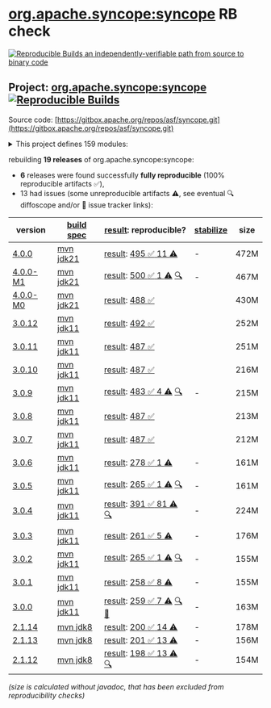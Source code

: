 [org.apache.syncope:syncope](https://central.sonatype.com/artifact/org.apache.syncope/syncope/versions) RB check
=======

[![Reproducible Builds](https://reproducible-builds.org/images/logos/rb.svg) an independently-verifiable path from source to binary code](https://reproducible-builds.org/)

## Project: [org.apache.syncope:syncope](https://central.sonatype.com/artifact/org.apache.syncope/syncope/versions) [![Reproducible Builds](https://img.shields.io/endpoint?url=https://raw.githubusercontent.com/jvm-repo-rebuild/reproducible-central/master/content/org/apache/syncope/badge.json)](https://github.com/jvm-repo-rebuild/reproducible-central/blob/master/content/org/apache/syncope/README.md)

Source code: [https://gitbox.apache.org/repos/asf/syncope.git](https://gitbox.apache.org/repos/asf/syncope.git)

<details><summary>This project defines 159 modules:</summary>

* [org.apache.syncope.client.am:syncope-client-am-console](https://central.sonatype.com/artifact/org.apache.syncope.client.am/syncope-client-am-console/overview)
* [org.apache.syncope.client.am:syncope-client-am-enduser](https://central.sonatype.com/artifact/org.apache.syncope.client.am/syncope-client-am-enduser/overview)
* [org.apache.syncope.client.am:syncope-client-am-lib](https://central.sonatype.com/artifact/org.apache.syncope.client.am/syncope-client-am-lib/overview)
* [org.apache.syncope.client.idm:syncope-client-idm-console](https://central.sonatype.com/artifact/org.apache.syncope.client.idm/syncope-client-idm-console/overview)
* [org.apache.syncope.client.idm:syncope-client-idm-lib](https://central.sonatype.com/artifact/org.apache.syncope.client.idm/syncope-client-idm-lib/overview)
* [org.apache.syncope.client.idrepo:syncope-client-idrepo-common-ui](https://central.sonatype.com/artifact/org.apache.syncope.client.idrepo/syncope-client-idrepo-common-ui/overview)
* [org.apache.syncope.client.idrepo:syncope-client-idrepo-console](https://central.sonatype.com/artifact/org.apache.syncope.client.idrepo/syncope-client-idrepo-console/overview)
* [org.apache.syncope.client.idrepo:syncope-client-idrepo-enduser](https://central.sonatype.com/artifact/org.apache.syncope.client.idrepo/syncope-client-idrepo-enduser/overview)
* [org.apache.syncope.client.idrepo:syncope-client-idrepo-lib](https://central.sonatype.com/artifact/org.apache.syncope.client.idrepo/syncope-client-idrepo-lib/overview)
* [org.apache.syncope.client:syncope-client-am](https://central.sonatype.com/artifact/org.apache.syncope.client/syncope-client-am/overview)
* [org.apache.syncope.client:syncope-client-console](https://central.sonatype.com/artifact/org.apache.syncope.client/syncope-client-console/overview)
* [org.apache.syncope.client:syncope-client-enduser](https://central.sonatype.com/artifact/org.apache.syncope.client/syncope-client-enduser/overview)
* [org.apache.syncope.client:syncope-client-idm](https://central.sonatype.com/artifact/org.apache.syncope.client/syncope-client-idm/overview)
* [org.apache.syncope.client:syncope-client-idrepo](https://central.sonatype.com/artifact/org.apache.syncope.client/syncope-client-idrepo/overview)
* [org.apache.syncope.client:syncope-client-lib](https://central.sonatype.com/artifact/org.apache.syncope.client/syncope-client-lib/overview)
* [org.apache.syncope.common.am:syncope-common-am-lib](https://central.sonatype.com/artifact/org.apache.syncope.common.am/syncope-common-am-lib/overview)
* [org.apache.syncope.common.am:syncope-common-am-rest-api](https://central.sonatype.com/artifact/org.apache.syncope.common.am/syncope-common-am-rest-api/overview)
* [org.apache.syncope.common.idm:syncope-common-idm-lib](https://central.sonatype.com/artifact/org.apache.syncope.common.idm/syncope-common-idm-lib/overview)
* [org.apache.syncope.common.idm:syncope-common-idm-rest-api](https://central.sonatype.com/artifact/org.apache.syncope.common.idm/syncope-common-idm-rest-api/overview)
* [org.apache.syncope.common.idrepo:syncope-common-idrepo-lib](https://central.sonatype.com/artifact/org.apache.syncope.common.idrepo/syncope-common-idrepo-lib/overview)
* [org.apache.syncope.common.idrepo:syncope-common-idrepo-rest-api](https://central.sonatype.com/artifact/org.apache.syncope.common.idrepo/syncope-common-idrepo-rest-api/overview)
* [org.apache.syncope.common.keymaster.self:syncope-common-keymaster-client-self](https://central.sonatype.com/artifact/org.apache.syncope.common.keymaster.self/syncope-common-keymaster-client-self/overview)
* [org.apache.syncope.common.keymaster.self:syncope-common-keymaster-self-rest-api](https://central.sonatype.com/artifact/org.apache.syncope.common.keymaster.self/syncope-common-keymaster-self-rest-api/overview)
* [org.apache.syncope.common.keymaster:syncope-common-keymaster-client-api](https://central.sonatype.com/artifact/org.apache.syncope.common.keymaster/syncope-common-keymaster-client-api/overview)
* [org.apache.syncope.common.keymaster:syncope-common-keymaster-client-zookeeper](https://central.sonatype.com/artifact/org.apache.syncope.common.keymaster/syncope-common-keymaster-client-zookeeper/overview)
* [org.apache.syncope.common.keymaster:syncope-common-keymaster-self](https://central.sonatype.com/artifact/org.apache.syncope.common.keymaster/syncope-common-keymaster-self/overview)
* [org.apache.syncope.common:syncope-common-am](https://central.sonatype.com/artifact/org.apache.syncope.common/syncope-common-am/overview)
* [org.apache.syncope.common:syncope-common-idm](https://central.sonatype.com/artifact/org.apache.syncope.common/syncope-common-idm/overview)
* [org.apache.syncope.common:syncope-common-idrepo](https://central.sonatype.com/artifact/org.apache.syncope.common/syncope-common-idrepo/overview)
* [org.apache.syncope.common:syncope-common-keymaster](https://central.sonatype.com/artifact/org.apache.syncope.common/syncope-common-keymaster/overview)
* [org.apache.syncope.common:syncope-common-lib](https://central.sonatype.com/artifact/org.apache.syncope.common/syncope-common-lib/overview)
* [org.apache.syncope.common:syncope-common-rest-api](https://central.sonatype.com/artifact/org.apache.syncope.common/syncope-common-rest-api/overview)
* [org.apache.syncope.core.am:syncope-core-am-logic](https://central.sonatype.com/artifact/org.apache.syncope.core.am/syncope-core-am-logic/overview)
* [org.apache.syncope.core.am:syncope-core-am-rest-cxf](https://central.sonatype.com/artifact/org.apache.syncope.core.am/syncope-core-am-rest-cxf/overview)
* [org.apache.syncope.core.idm:syncope-core-idm-logic](https://central.sonatype.com/artifact/org.apache.syncope.core.idm/syncope-core-idm-logic/overview)
* [org.apache.syncope.core.idm:syncope-core-idm-rest-cxf](https://central.sonatype.com/artifact/org.apache.syncope.core.idm/syncope-core-idm-rest-cxf/overview)
* [org.apache.syncope.core.idrepo:syncope-core-idrepo-logic](https://central.sonatype.com/artifact/org.apache.syncope.core.idrepo/syncope-core-idrepo-logic/overview)
* [org.apache.syncope.core.idrepo:syncope-core-idrepo-rest-cxf](https://central.sonatype.com/artifact/org.apache.syncope.core.idrepo/syncope-core-idrepo-rest-cxf/overview)
* [org.apache.syncope.core:syncope-core-am](https://central.sonatype.com/artifact/org.apache.syncope.core/syncope-core-am/overview)
* [org.apache.syncope.core:syncope-core-idm](https://central.sonatype.com/artifact/org.apache.syncope.core/syncope-core-idm/overview)
* [org.apache.syncope.core:syncope-core-idrepo](https://central.sonatype.com/artifact/org.apache.syncope.core/syncope-core-idrepo/overview)
* [org.apache.syncope.core:syncope-core-logic](https://central.sonatype.com/artifact/org.apache.syncope.core/syncope-core-logic/overview)
* [org.apache.syncope.core:syncope-core-persistence-api](https://central.sonatype.com/artifact/org.apache.syncope.core/syncope-core-persistence-api/overview)
* [org.apache.syncope.core:syncope-core-persistence-common](https://central.sonatype.com/artifact/org.apache.syncope.core/syncope-core-persistence-common/overview)
* [org.apache.syncope.core:syncope-core-persistence-jpa](https://central.sonatype.com/artifact/org.apache.syncope.core/syncope-core-persistence-jpa/overview)
* [org.apache.syncope.core:syncope-core-persistence-jpa-json](https://central.sonatype.com/artifact/org.apache.syncope.core/syncope-core-persistence-jpa-json/overview)
* [org.apache.syncope.core:syncope-core-persistence-neo4j](https://central.sonatype.com/artifact/org.apache.syncope.core/syncope-core-persistence-neo4j/overview)
* [org.apache.syncope.core:syncope-core-provisioning-api](https://central.sonatype.com/artifact/org.apache.syncope.core/syncope-core-provisioning-api/overview)
* [org.apache.syncope.core:syncope-core-provisioning-java](https://central.sonatype.com/artifact/org.apache.syncope.core/syncope-core-provisioning-java/overview)
* [org.apache.syncope.core:syncope-core-rest-cxf](https://central.sonatype.com/artifact/org.apache.syncope.core/syncope-core-rest-cxf/overview)
* [org.apache.syncope.core:syncope-core-self-keymaster-starter](https://central.sonatype.com/artifact/org.apache.syncope.core/syncope-core-self-keymaster-starter/overview)
* [org.apache.syncope.core:syncope-core-spring](https://central.sonatype.com/artifact/org.apache.syncope.core/syncope-core-spring/overview)
* [org.apache.syncope.core:syncope-core-starter](https://central.sonatype.com/artifact/org.apache.syncope.core/syncope-core-starter/overview)
* [org.apache.syncope.core:syncope-core-workflow-api](https://central.sonatype.com/artifact/org.apache.syncope.core/syncope-core-workflow-api/overview)
* [org.apache.syncope.core:syncope-core-workflow-java](https://central.sonatype.com/artifact/org.apache.syncope.core/syncope-core-workflow-java/overview)
* [org.apache.syncope.ext.camel:syncope-ext-camel-client-console](https://central.sonatype.com/artifact/org.apache.syncope.ext.camel/syncope-ext-camel-client-console/overview)
* [org.apache.syncope.ext.camel:syncope-ext-camel-common-lib](https://central.sonatype.com/artifact/org.apache.syncope.ext.camel/syncope-ext-camel-common-lib/overview)
* [org.apache.syncope.ext.camel:syncope-ext-camel-logic](https://central.sonatype.com/artifact/org.apache.syncope.ext.camel/syncope-ext-camel-logic/overview)
* [org.apache.syncope.ext.camel:syncope-ext-camel-persistence-api](https://central.sonatype.com/artifact/org.apache.syncope.ext.camel/syncope-ext-camel-persistence-api/overview)
* [org.apache.syncope.ext.camel:syncope-ext-camel-persistence-jpa](https://central.sonatype.com/artifact/org.apache.syncope.ext.camel/syncope-ext-camel-persistence-jpa/overview)
* [org.apache.syncope.ext.camel:syncope-ext-camel-provisioning](https://central.sonatype.com/artifact/org.apache.syncope.ext.camel/syncope-ext-camel-provisioning/overview)
* [org.apache.syncope.ext.camel:syncope-ext-camel-provisioning-api](https://central.sonatype.com/artifact/org.apache.syncope.ext.camel/syncope-ext-camel-provisioning-api/overview)
* [org.apache.syncope.ext.camel:syncope-ext-camel-rest-api](https://central.sonatype.com/artifact/org.apache.syncope.ext.camel/syncope-ext-camel-rest-api/overview)
* [org.apache.syncope.ext.camel:syncope-ext-camel-rest-cxf](https://central.sonatype.com/artifact/org.apache.syncope.ext.camel/syncope-ext-camel-rest-cxf/overview)
* [org.apache.syncope.ext.elasticsearch:syncope-ext-elasticsearch-client](https://central.sonatype.com/artifact/org.apache.syncope.ext.elasticsearch/syncope-ext-elasticsearch-client/overview)
* [org.apache.syncope.ext.elasticsearch:syncope-ext-elasticsearch-logic](https://central.sonatype.com/artifact/org.apache.syncope.ext.elasticsearch/syncope-ext-elasticsearch-logic/overview)
* [org.apache.syncope.ext.elasticsearch:syncope-ext-elasticsearch-persistence](https://central.sonatype.com/artifact/org.apache.syncope.ext.elasticsearch/syncope-ext-elasticsearch-persistence/overview)
* [org.apache.syncope.ext.elasticsearch:syncope-ext-elasticsearch-persistence-jpa](https://central.sonatype.com/artifact/org.apache.syncope.ext.elasticsearch/syncope-ext-elasticsearch-persistence-jpa/overview)
* [org.apache.syncope.ext.elasticsearch:syncope-ext-elasticsearch-provisioning-java](https://central.sonatype.com/artifact/org.apache.syncope.ext.elasticsearch/syncope-ext-elasticsearch-provisioning-java/overview)
* [org.apache.syncope.ext.flowable:syncope-ext-flowable-bpmn](https://central.sonatype.com/artifact/org.apache.syncope.ext.flowable/syncope-ext-flowable-bpmn/overview)
* [org.apache.syncope.ext.flowable:syncope-ext-flowable-client-common-ui](https://central.sonatype.com/artifact/org.apache.syncope.ext.flowable/syncope-ext-flowable-client-common-ui/overview)
* [org.apache.syncope.ext.flowable:syncope-ext-flowable-client-console](https://central.sonatype.com/artifact/org.apache.syncope.ext.flowable/syncope-ext-flowable-client-console/overview)
* [org.apache.syncope.ext.flowable:syncope-ext-flowable-client-enduser](https://central.sonatype.com/artifact/org.apache.syncope.ext.flowable/syncope-ext-flowable-client-enduser/overview)
* [org.apache.syncope.ext.flowable:syncope-ext-flowable-common-lib](https://central.sonatype.com/artifact/org.apache.syncope.ext.flowable/syncope-ext-flowable-common-lib/overview)
* [org.apache.syncope.ext.flowable:syncope-ext-flowable-logic](https://central.sonatype.com/artifact/org.apache.syncope.ext.flowable/syncope-ext-flowable-logic/overview)
* [org.apache.syncope.ext.flowable:syncope-ext-flowable-rest-api](https://central.sonatype.com/artifact/org.apache.syncope.ext.flowable/syncope-ext-flowable-rest-api/overview)
* [org.apache.syncope.ext.flowable:syncope-ext-flowable-rest-cxf](https://central.sonatype.com/artifact/org.apache.syncope.ext.flowable/syncope-ext-flowable-rest-cxf/overview)
* [org.apache.syncope.ext.oidcc4ui:syncope-ext-oidcc4ui-client-common-ui](https://central.sonatype.com/artifact/org.apache.syncope.ext.oidcc4ui/syncope-ext-oidcc4ui-client-common-ui/overview)
* [org.apache.syncope.ext.oidcc4ui:syncope-ext-oidcc4ui-client-console](https://central.sonatype.com/artifact/org.apache.syncope.ext.oidcc4ui/syncope-ext-oidcc4ui-client-console/overview)
* [org.apache.syncope.ext.oidcc4ui:syncope-ext-oidcc4ui-client-enduser](https://central.sonatype.com/artifact/org.apache.syncope.ext.oidcc4ui/syncope-ext-oidcc4ui-client-enduser/overview)
* [org.apache.syncope.ext.oidcc4ui:syncope-ext-oidcc4ui-common-lib](https://central.sonatype.com/artifact/org.apache.syncope.ext.oidcc4ui/syncope-ext-oidcc4ui-common-lib/overview)
* [org.apache.syncope.ext.oidcc4ui:syncope-ext-oidcc4ui-logic](https://central.sonatype.com/artifact/org.apache.syncope.ext.oidcc4ui/syncope-ext-oidcc4ui-logic/overview)
* [org.apache.syncope.ext.oidcc4ui:syncope-ext-oidcc4ui-persistence-api](https://central.sonatype.com/artifact/org.apache.syncope.ext.oidcc4ui/syncope-ext-oidcc4ui-persistence-api/overview)
* [org.apache.syncope.ext.oidcc4ui:syncope-ext-oidcc4ui-persistence-jpa](https://central.sonatype.com/artifact/org.apache.syncope.ext.oidcc4ui/syncope-ext-oidcc4ui-persistence-jpa/overview)
* [org.apache.syncope.ext.oidcc4ui:syncope-ext-oidcc4ui-provisioning-api](https://central.sonatype.com/artifact/org.apache.syncope.ext.oidcc4ui/syncope-ext-oidcc4ui-provisioning-api/overview)
* [org.apache.syncope.ext.oidcc4ui:syncope-ext-oidcc4ui-provisioning-java](https://central.sonatype.com/artifact/org.apache.syncope.ext.oidcc4ui/syncope-ext-oidcc4ui-provisioning-java/overview)
* [org.apache.syncope.ext.oidcc4ui:syncope-ext-oidcc4ui-rest-api](https://central.sonatype.com/artifact/org.apache.syncope.ext.oidcc4ui/syncope-ext-oidcc4ui-rest-api/overview)
* [org.apache.syncope.ext.oidcc4ui:syncope-ext-oidcc4ui-rest-cxf](https://central.sonatype.com/artifact/org.apache.syncope.ext.oidcc4ui/syncope-ext-oidcc4ui-rest-cxf/overview)
* [org.apache.syncope.ext.oidcclient:syncope-ext-oidcclient-agent](https://central.sonatype.com/artifact/org.apache.syncope.ext.oidcclient/syncope-ext-oidcclient-agent/overview)
* [org.apache.syncope.ext.oidcclient:syncope-ext-oidcclient-client-console](https://central.sonatype.com/artifact/org.apache.syncope.ext.oidcclient/syncope-ext-oidcclient-client-console/overview)
* [org.apache.syncope.ext.oidcclient:syncope-ext-oidcclient-client-enduser](https://central.sonatype.com/artifact/org.apache.syncope.ext.oidcclient/syncope-ext-oidcclient-client-enduser/overview)
* [org.apache.syncope.ext.oidcclient:syncope-ext-oidcclient-common-lib](https://central.sonatype.com/artifact/org.apache.syncope.ext.oidcclient/syncope-ext-oidcclient-common-lib/overview)
* [org.apache.syncope.ext.oidcclient:syncope-ext-oidcclient-logic](https://central.sonatype.com/artifact/org.apache.syncope.ext.oidcclient/syncope-ext-oidcclient-logic/overview)
* [org.apache.syncope.ext.oidcclient:syncope-ext-oidcclient-persistence-api](https://central.sonatype.com/artifact/org.apache.syncope.ext.oidcclient/syncope-ext-oidcclient-persistence-api/overview)
* [org.apache.syncope.ext.oidcclient:syncope-ext-oidcclient-persistence-jpa](https://central.sonatype.com/artifact/org.apache.syncope.ext.oidcclient/syncope-ext-oidcclient-persistence-jpa/overview)
* [org.apache.syncope.ext.oidcclient:syncope-ext-oidcclient-provisioning-api](https://central.sonatype.com/artifact/org.apache.syncope.ext.oidcclient/syncope-ext-oidcclient-provisioning-api/overview)
* [org.apache.syncope.ext.oidcclient:syncope-ext-oidcclient-provisioning-java](https://central.sonatype.com/artifact/org.apache.syncope.ext.oidcclient/syncope-ext-oidcclient-provisioning-java/overview)
* [org.apache.syncope.ext.oidcclient:syncope-ext-oidcclient-rest-api](https://central.sonatype.com/artifact/org.apache.syncope.ext.oidcclient/syncope-ext-oidcclient-rest-api/overview)
* [org.apache.syncope.ext.oidcclient:syncope-ext-oidcclient-rest-cxf](https://central.sonatype.com/artifact/org.apache.syncope.ext.oidcclient/syncope-ext-oidcclient-rest-cxf/overview)
* [org.apache.syncope.ext.openfga:syncope-ext-openfga-client](https://central.sonatype.com/artifact/org.apache.syncope.ext.openfga/syncope-ext-openfga-client/overview)
* [org.apache.syncope.ext.openfga:syncope-ext-openfga-provisioning-java](https://central.sonatype.com/artifact/org.apache.syncope.ext.openfga/syncope-ext-openfga-provisioning-java/overview)
* [org.apache.syncope.ext.opensearch:syncope-ext-opensearch-client](https://central.sonatype.com/artifact/org.apache.syncope.ext.opensearch/syncope-ext-opensearch-client/overview)
* [org.apache.syncope.ext.opensearch:syncope-ext-opensearch-logic](https://central.sonatype.com/artifact/org.apache.syncope.ext.opensearch/syncope-ext-opensearch-logic/overview)
* [org.apache.syncope.ext.opensearch:syncope-ext-opensearch-persistence](https://central.sonatype.com/artifact/org.apache.syncope.ext.opensearch/syncope-ext-opensearch-persistence/overview)
* [org.apache.syncope.ext.opensearch:syncope-ext-opensearch-persistence-jpa](https://central.sonatype.com/artifact/org.apache.syncope.ext.opensearch/syncope-ext-opensearch-persistence-jpa/overview)
* [org.apache.syncope.ext.opensearch:syncope-ext-opensearch-provisioning-java](https://central.sonatype.com/artifact/org.apache.syncope.ext.opensearch/syncope-ext-opensearch-provisioning-java/overview)
* [org.apache.syncope.ext.saml2sp4ui:syncope-ext-saml2sp4ui-client-common-ui](https://central.sonatype.com/artifact/org.apache.syncope.ext.saml2sp4ui/syncope-ext-saml2sp4ui-client-common-ui/overview)
* [org.apache.syncope.ext.saml2sp4ui:syncope-ext-saml2sp4ui-client-console](https://central.sonatype.com/artifact/org.apache.syncope.ext.saml2sp4ui/syncope-ext-saml2sp4ui-client-console/overview)
* [org.apache.syncope.ext.saml2sp4ui:syncope-ext-saml2sp4ui-client-enduser](https://central.sonatype.com/artifact/org.apache.syncope.ext.saml2sp4ui/syncope-ext-saml2sp4ui-client-enduser/overview)
* [org.apache.syncope.ext.saml2sp4ui:syncope-ext-saml2sp4ui-common-lib](https://central.sonatype.com/artifact/org.apache.syncope.ext.saml2sp4ui/syncope-ext-saml2sp4ui-common-lib/overview)
* [org.apache.syncope.ext.saml2sp4ui:syncope-ext-saml2sp4ui-logic](https://central.sonatype.com/artifact/org.apache.syncope.ext.saml2sp4ui/syncope-ext-saml2sp4ui-logic/overview)
* [org.apache.syncope.ext.saml2sp4ui:syncope-ext-saml2sp4ui-persistence-api](https://central.sonatype.com/artifact/org.apache.syncope.ext.saml2sp4ui/syncope-ext-saml2sp4ui-persistence-api/overview)
* [org.apache.syncope.ext.saml2sp4ui:syncope-ext-saml2sp4ui-persistence-jpa](https://central.sonatype.com/artifact/org.apache.syncope.ext.saml2sp4ui/syncope-ext-saml2sp4ui-persistence-jpa/overview)
* [org.apache.syncope.ext.saml2sp4ui:syncope-ext-saml2sp4ui-provisioning-api](https://central.sonatype.com/artifact/org.apache.syncope.ext.saml2sp4ui/syncope-ext-saml2sp4ui-provisioning-api/overview)
* [org.apache.syncope.ext.saml2sp4ui:syncope-ext-saml2sp4ui-provisioning-java](https://central.sonatype.com/artifact/org.apache.syncope.ext.saml2sp4ui/syncope-ext-saml2sp4ui-provisioning-java/overview)
* [org.apache.syncope.ext.saml2sp4ui:syncope-ext-saml2sp4ui-rest-api](https://central.sonatype.com/artifact/org.apache.syncope.ext.saml2sp4ui/syncope-ext-saml2sp4ui-rest-api/overview)
* [org.apache.syncope.ext.saml2sp4ui:syncope-ext-saml2sp4ui-rest-cxf](https://central.sonatype.com/artifact/org.apache.syncope.ext.saml2sp4ui/syncope-ext-saml2sp4ui-rest-cxf/overview)
* [org.apache.syncope.ext.saml2sp:syncope-ext-saml2sp-agent](https://central.sonatype.com/artifact/org.apache.syncope.ext.saml2sp/syncope-ext-saml2sp-agent/overview)
* [org.apache.syncope.ext.saml2sp:syncope-ext-saml2sp-client-console](https://central.sonatype.com/artifact/org.apache.syncope.ext.saml2sp/syncope-ext-saml2sp-client-console/overview)
* [org.apache.syncope.ext.saml2sp:syncope-ext-saml2sp-client-enduser](https://central.sonatype.com/artifact/org.apache.syncope.ext.saml2sp/syncope-ext-saml2sp-client-enduser/overview)
* [org.apache.syncope.ext.saml2sp:syncope-ext-saml2sp-common-lib](https://central.sonatype.com/artifact/org.apache.syncope.ext.saml2sp/syncope-ext-saml2sp-common-lib/overview)
* [org.apache.syncope.ext.saml2sp:syncope-ext-saml2sp-logic](https://central.sonatype.com/artifact/org.apache.syncope.ext.saml2sp/syncope-ext-saml2sp-logic/overview)
* [org.apache.syncope.ext.saml2sp:syncope-ext-saml2sp-persistence-api](https://central.sonatype.com/artifact/org.apache.syncope.ext.saml2sp/syncope-ext-saml2sp-persistence-api/overview)
* [org.apache.syncope.ext.saml2sp:syncope-ext-saml2sp-persistence-jpa](https://central.sonatype.com/artifact/org.apache.syncope.ext.saml2sp/syncope-ext-saml2sp-persistence-jpa/overview)
* [org.apache.syncope.ext.saml2sp:syncope-ext-saml2sp-provisioning-api](https://central.sonatype.com/artifact/org.apache.syncope.ext.saml2sp/syncope-ext-saml2sp-provisioning-api/overview)
* [org.apache.syncope.ext.saml2sp:syncope-ext-saml2sp-provisioning-java](https://central.sonatype.com/artifact/org.apache.syncope.ext.saml2sp/syncope-ext-saml2sp-provisioning-java/overview)
* [org.apache.syncope.ext.saml2sp:syncope-ext-saml2sp-rest-api](https://central.sonatype.com/artifact/org.apache.syncope.ext.saml2sp/syncope-ext-saml2sp-rest-api/overview)
* [org.apache.syncope.ext.saml2sp:syncope-ext-saml2sp-rest-cxf](https://central.sonatype.com/artifact/org.apache.syncope.ext.saml2sp/syncope-ext-saml2sp-rest-cxf/overview)
* [org.apache.syncope.ext.scimv2:syncope-ext-scimv2-client-console](https://central.sonatype.com/artifact/org.apache.syncope.ext.scimv2/syncope-ext-scimv2-client-console/overview)
* [org.apache.syncope.ext.scimv2:syncope-ext-scimv2-common-lib](https://central.sonatype.com/artifact/org.apache.syncope.ext.scimv2/syncope-ext-scimv2-common-lib/overview)
* [org.apache.syncope.ext.scimv2:syncope-ext-scimv2-logic](https://central.sonatype.com/artifact/org.apache.syncope.ext.scimv2/syncope-ext-scimv2-logic/overview)
* [org.apache.syncope.ext.scimv2:syncope-ext-scimv2-rest-api](https://central.sonatype.com/artifact/org.apache.syncope.ext.scimv2/syncope-ext-scimv2-rest-api/overview)
* [org.apache.syncope.ext.scimv2:syncope-ext-scimv2-rest-cxf](https://central.sonatype.com/artifact/org.apache.syncope.ext.scimv2/syncope-ext-scimv2-rest-cxf/overview)
* [org.apache.syncope.ext.scimv2:syncope-ext-scimv2-scim-rest-api](https://central.sonatype.com/artifact/org.apache.syncope.ext.scimv2/syncope-ext-scimv2-scim-rest-api/overview)
* [org.apache.syncope.ext.scimv2:syncope-ext-scimv2-scim-rest-cxf](https://central.sonatype.com/artifact/org.apache.syncope.ext.scimv2/syncope-ext-scimv2-scim-rest-cxf/overview)
* [org.apache.syncope.ext:syncope-ext-camel](https://central.sonatype.com/artifact/org.apache.syncope.ext/syncope-ext-camel/overview)
* [org.apache.syncope.ext:syncope-ext-elasticsearch](https://central.sonatype.com/artifact/org.apache.syncope.ext/syncope-ext-elasticsearch/overview)
* [org.apache.syncope.ext:syncope-ext-flowable](https://central.sonatype.com/artifact/org.apache.syncope.ext/syncope-ext-flowable/overview)
* [org.apache.syncope.ext:syncope-ext-oidcc4ui](https://central.sonatype.com/artifact/org.apache.syncope.ext/syncope-ext-oidcc4ui/overview)
* [org.apache.syncope.ext:syncope-ext-oidcclient](https://central.sonatype.com/artifact/org.apache.syncope.ext/syncope-ext-oidcclient/overview)
* [org.apache.syncope.ext:syncope-ext-openfga](https://central.sonatype.com/artifact/org.apache.syncope.ext/syncope-ext-openfga/overview)
* [org.apache.syncope.ext:syncope-ext-opensearch](https://central.sonatype.com/artifact/org.apache.syncope.ext/syncope-ext-opensearch/overview)
* [org.apache.syncope.ext:syncope-ext-saml2sp](https://central.sonatype.com/artifact/org.apache.syncope.ext/syncope-ext-saml2sp/overview)
* [org.apache.syncope.ext:syncope-ext-saml2sp4ui](https://central.sonatype.com/artifact/org.apache.syncope.ext/syncope-ext-saml2sp4ui/overview)
* [org.apache.syncope.ext:syncope-ext-scimv2](https://central.sonatype.com/artifact/org.apache.syncope.ext/syncope-ext-scimv2/overview)
* [org.apache.syncope.ext:syncope-ext-swagger-ui](https://central.sonatype.com/artifact/org.apache.syncope.ext/syncope-ext-swagger-ui/overview)
* [org.apache.syncope.fit:persistence-embedded](https://central.sonatype.com/artifact/org.apache.syncope.fit/persistence-embedded/overview)
* [org.apache.syncope.fit:syncope-fit-build-tools](https://central.sonatype.com/artifact/org.apache.syncope.fit/syncope-fit-build-tools/overview)
* [org.apache.syncope.wa:syncope-wa-bootstrap](https://central.sonatype.com/artifact/org.apache.syncope.wa/syncope-wa-bootstrap/overview)
* [org.apache.syncope.wa:syncope-wa-starter](https://central.sonatype.com/artifact/org.apache.syncope.wa/syncope-wa-starter/overview)
* [org.apache.syncope:syncope](https://central.sonatype.com/artifact/org.apache.syncope/syncope/overview)
* [org.apache.syncope:syncope-archetype](https://central.sonatype.com/artifact/org.apache.syncope/syncope-archetype/overview)
* [org.apache.syncope:syncope-client](https://central.sonatype.com/artifact/org.apache.syncope/syncope-client/overview)
* [org.apache.syncope:syncope-common](https://central.sonatype.com/artifact/org.apache.syncope/syncope-common/overview)
* [org.apache.syncope:syncope-core](https://central.sonatype.com/artifact/org.apache.syncope/syncope-core/overview)
* [org.apache.syncope:syncope-ext](https://central.sonatype.com/artifact/org.apache.syncope/syncope-ext/overview)
* [org.apache.syncope:syncope-fit](https://central.sonatype.com/artifact/org.apache.syncope/syncope-fit/overview)
* [org.apache.syncope:syncope-sra](https://central.sonatype.com/artifact/org.apache.syncope/syncope-sra/overview)
* [org.apache.syncope:syncope-wa](https://central.sonatype.com/artifact/org.apache.syncope/syncope-wa/overview)
</details>

rebuilding **19 releases** of org.apache.syncope:syncope:
- **6** releases were found successfully **fully reproducible** (100% reproducible artifacts :white_check_mark:),
- 13 had issues (some unreproducible artifacts :warning:, see eventual :mag: diffoscope and/or :memo: issue tracker links):

| version | [build spec](/BUILDSPEC.md) | [result](https://reproducible-builds.org/docs/jvm/): reproducible? | [stabilize](https://github.com/google/oss-rebuild/blob/main/cmd/stabilize/README.md) | size |
| -- | --------- | ------ | ------ | -- |
| [4.0.0](https://central.sonatype.com/artifact/org.apache.syncope/syncope/4.0.0/pom) | [mvn jdk21](syncope-4.0.0.buildspec) | [result](syncope-4.0.0.buildinfo): [495 :white_check_mark:  11 :warning:](syncope-4.0.0.buildcompare) | - | 472M |
| [4.0.0-M1](https://central.sonatype.com/artifact/org.apache.syncope/syncope/4.0.0-M1/pom) | [mvn jdk21](syncope-4.0.0-M1.buildspec) | [result](syncope-4.0.0-M1.buildinfo): [500 :white_check_mark:  1 :warning:](syncope-4.0.0-M1.buildcompare) [:mag:](syncope-4.0.0-M1.diffoscope) | - | 467M |
| [4.0.0-M0](https://central.sonatype.com/artifact/org.apache.syncope/syncope/4.0.0-M0/pom) | [mvn jdk21](syncope-4.0.0-M0.buildspec) | [result](syncope-4.0.0-M0.buildinfo): [488 :white_check_mark: ](syncope-4.0.0-M0.buildcompare) | | 430M |
| [3.0.12](https://central.sonatype.com/artifact/org.apache.syncope/syncope/3.0.12/pom) | [mvn jdk11](syncope-3.0.12.buildspec) | [result](syncope-3.0.12.buildinfo): [492 :white_check_mark: ](syncope-3.0.12.buildcompare) | | 252M |
| [3.0.11](https://central.sonatype.com/artifact/org.apache.syncope/syncope/3.0.11/pom) | [mvn jdk11](syncope-3.0.11.buildspec) | [result](syncope-3.0.11.buildinfo): [487 :white_check_mark: ](syncope-3.0.11.buildcompare) | | 251M |
| [3.0.10](https://central.sonatype.com/artifact/org.apache.syncope/syncope/3.0.10/pom) | [mvn jdk11](syncope-3.0.10.buildspec) | [result](syncope-3.0.10.buildinfo): [487 :white_check_mark: ](syncope-3.0.10.buildcompare) | | 216M |
| [3.0.9](https://central.sonatype.com/artifact/org.apache.syncope/syncope/3.0.9/pom) | [mvn jdk11](syncope-3.0.9.buildspec) | [result](syncope-3.0.9.buildinfo): [483 :white_check_mark:  4 :warning:](syncope-3.0.9.buildcompare) [:mag:](syncope-3.0.9.diffoscope) | - | 215M |
| [3.0.8](https://central.sonatype.com/artifact/org.apache.syncope/syncope/3.0.8/pom) | [mvn jdk11](syncope-3.0.8.buildspec) | [result](syncope-3.0.8.buildinfo): [487 :white_check_mark: ](syncope-3.0.8.buildcompare) | | 213M |
| [3.0.7](https://central.sonatype.com/artifact/org.apache.syncope/syncope/3.0.7/pom) | [mvn jdk11](syncope-3.0.7.buildspec) | [result](syncope-3.0.7.buildinfo): [487 :white_check_mark: ](syncope-3.0.7.buildcompare) | | 212M |
| [3.0.6](https://central.sonatype.com/artifact/org.apache.syncope/syncope/3.0.6/pom) | [mvn jdk11](syncope-3.0.6.buildspec) | [result](syncope-3.0.6.buildinfo): [278 :white_check_mark:  1 :warning:](syncope-3.0.6.buildcompare) | - | 161M |
| [3.0.5](https://central.sonatype.com/artifact/org.apache.syncope/syncope/3.0.5/pom) | [mvn jdk11](syncope-3.0.5.buildspec) | [result](syncope-3.0.5.buildinfo): [265 :white_check_mark:  1 :warning:](syncope-3.0.5.buildcompare) [:mag:](syncope-3.0.5.diffoscope) | - | 161M |
| [3.0.4](https://central.sonatype.com/artifact/org.apache.syncope/syncope/3.0.4/pom) | [mvn jdk11](syncope-3.0.4.buildspec) | [result](syncope-3.0.4.buildinfo): [391 :white_check_mark:  81 :warning:](syncope-3.0.4.buildcompare) [:mag:](syncope-3.0.4.diffoscope) | - | 224M |
| [3.0.3](https://central.sonatype.com/artifact/org.apache.syncope/syncope/3.0.3/pom) | [mvn jdk11](syncope-3.0.3.buildspec) | [result](syncope-3.0.3.buildinfo): [261 :white_check_mark:  5 :warning:](syncope-3.0.3.buildcompare) | - | 176M |
| [3.0.2](https://central.sonatype.com/artifact/org.apache.syncope/syncope/3.0.2/pom) | [mvn jdk11](syncope-3.0.2.buildspec) | [result](syncope-3.0.2.buildinfo): [265 :white_check_mark:  1 :warning:](syncope-3.0.2.buildcompare) [:mag:](syncope-3.0.2.diffoscope) | - | 155M |
| [3.0.1](https://central.sonatype.com/artifact/org.apache.syncope/syncope/3.0.1/pom) | [mvn jdk11](syncope-3.0.1.buildspec) | [result](syncope-3.0.1.buildinfo): [258 :white_check_mark:  8 :warning:](syncope-3.0.1.buildcompare) | - | 155M |
| [3.0.0](https://central.sonatype.com/artifact/org.apache.syncope/syncope/3.0.0/pom) | [mvn jdk11](syncope-3.0.0.buildspec) | [result](syncope-3.0.0.buildinfo): [259 :white_check_mark:  7 :warning:](syncope-3.0.0.buildcompare) [:mag:](syncope-3.0.0.diffoscope) [:memo:](https://github.com/apache/syncope/pull/402) | - | 163M |
| [2.1.14](https://central.sonatype.com/artifact/org.apache.syncope/syncope/2.1.14/pom) | [mvn jdk8](syncope-2.1.14.buildspec) | [result](syncope-2.1.14.buildinfo): [200 :white_check_mark:  14 :warning:](syncope-2.1.14.buildcompare) | - | 178M |
| [2.1.13](https://central.sonatype.com/artifact/org.apache.syncope/syncope/2.1.13/pom) | [mvn jdk8](syncope-2.1.13.buildspec) | [result](syncope-2.1.13.buildinfo): [201 :white_check_mark:  13 :warning:](syncope-2.1.13.buildcompare) | - | 156M |
| [2.1.12](https://central.sonatype.com/artifact/org.apache.syncope/syncope/2.1.12/pom) | [mvn jdk8](syncope-2.1.12.buildspec) | [result](syncope-2.1.12.buildinfo): [198 :white_check_mark:  13 :warning:](syncope-2.1.12.buildcompare) [:mag:](syncope-2.1.12.diffoscope) | - | 154M |

<i>(size is calculated without javadoc, that has been excluded from reproducibility checks)</i>
